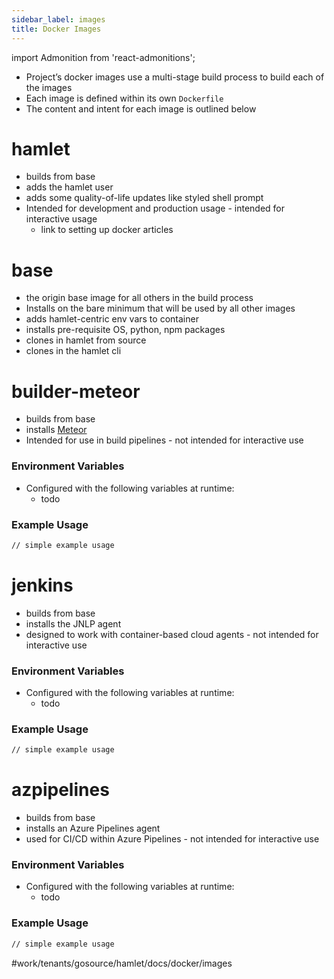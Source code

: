 ```yaml
---
sidebar_label: images
title: Docker Images
---
```

import Admonition from 'react-admonitions';

* Project’s docker images use a multi-stage build process to build each of the images
* Each image is defined within its own `Dockerfile` 
* The content and intent for each image is outlined below


# hamlet
* builds from base
* adds the hamlet user
* adds some quality-of-life updates like styled shell prompt
* Intended for development and production usage - intended for interactive usage
	* link to setting up docker articles

# base
* the origin base image for all others in the build process
* Installs on the bare minimum that will be used by all other images
* adds hamlet-centric env vars to container
* installs pre-requisite OS, python, npm packages
* clones in hamlet from source
* clones in the hamlet cli

# builder-meteor
* builds from base
* installs [Meteor](https://www.meteor.com/) 
* Intended for use in build pipelines - not intended for interactive use

### Environment Variables
* Configured with the following variables at runtime:
	* todo

### Example Usage
```sh
// simple example usage
```

# jenkins
* builds from base
* installs the JNLP agent
* designed to work with container-based cloud agents - not intended for interactive use

### Environment Variables
* Configured with the following variables at runtime:
	* todo

### Example Usage
```sh
// simple example usage
```

# azpipelines
* builds from base
* installs an Azure Pipelines agent
* used for CI/CD within Azure Pipelines - not intended for interactive use

### Environment Variables
* Configured with the following variables at runtime:
	* todo

### Example Usage
```sh
// simple example usage
```


#work/tenants/gosource/hamlet/docs/docker/images